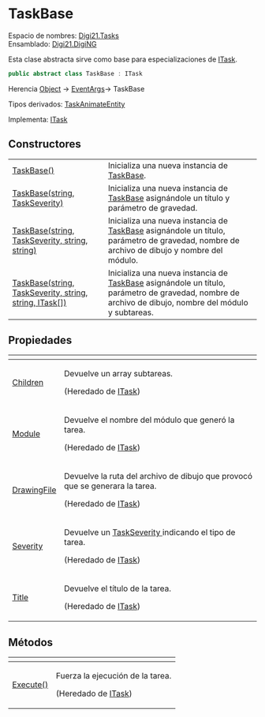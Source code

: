# TaskBase

Espacio de nombres: [Digi21.Tasks](/digi3d-net/programacion/.net/referencia/digi21.diging/digi21.tasks/)  
Ensamblado: [Digi21.DigiNG](/digi3d-net/programacion/.net/referencia/digi21.diging.plugin/digi21.diging/)

Esta clase abstracta sirve como base para especializaciones de [ITask](/digi3d-net/programacion/.net/referencia/digi21.diging/digi21.tasks/interfaces/itask/).

```csharp
public abstract class TaskBase : ITask
```

Herencia [Object](https://docs.microsoft.com/en-us/dotnet/api/system.object?view=net-5.0) → [EventArgs](https://docs.microsoft.com/en-us/dotnet/api/system.eventargs?view=net-5.0)→ TaskBase

Tipos derivados: [TaskAnimateEntity](/digi3d-net/programacion/.net/referencia/digi21.diging.plugin/digi21.diging.plugin.taskpanel/taskanimateentity.md)

Implementa: [ITask](/digi3d-net/programacion/.net/referencia/digi21.diging/digi21.tasks/interfaces/itask/)

## Constructores

|  |  |
| :--- | :--- |
| [TaskBase\(\)](constructores.md#taskbase) | Inicializa una nueva instancia de [TaskBase](/digi3d-net/programacion/.net/referencia/digi21.diging/digi21.tasks/clases/taskbase/). |
| [TaskBase\(string, TaskSeverity\)](constructores.md#taskbase-string-taskseverity) | Inicializa una nueva instancia de [TaskBase](/digi3d-net/programacion/.net/referencia/digi21.diging/digi21.tasks/clases/taskbase/) asignándole un título y parámetro de gravedad. |
| [TaskBase\(string, TaskSeverity, string, string\)](constructores.md#taskbase-string-taskseverity-string-string) | Inicializa una nueva instancia de [TaskBase](/digi3d-net/programacion/.net/referencia/digi21.diging/digi21.tasks/clases/taskbase/) asignándole un título, parámetro de gravedad, nombre de archivo de dibujo y nombre del módulo. |
| [TaskBase\(string, TaskSeverity, string, string, ITask\[\]\)](constructores.md#taskbase-string-taskseverity-string-string-itask) | Inicializa una nueva instancia de [TaskBase](/digi3d-net/programacion/.net/referencia/digi21.diging/digi21.tasks/clases/taskbase/) asignándole un título, parámetro de gravedad, nombre de archivo de dibujo, nombre del módulo y subtareas. |

## Propiedades

<table>
  <thead>
    <tr>
      <th style="text-align:left"></th>
      <th style="text-align:left"></th>
    </tr>
  </thead>
  <tbody>
    <tr>
      <td style="text-align:left"><a href="../../interfaces/itask/propiedades/childs.md">Children</a>
      </td>
      <td style="text-align:left">
        <p>Devuelve un array subtareas.</p>
        <p>(Heredado de <a href="../../interfaces/itask/">ITask</a>)</p>
      </td>
    </tr>
    <tr>
      <td style="text-align:left"><a href="../../interfaces/itask/propiedades/module.md">Module</a>
      </td>
      <td style="text-align:left">
        <p>Devuelve el nombre del m&#xF3;dulo que gener&#xF3; la tarea.</p>
        <p>(Heredado de <a href="../../interfaces/itask/">ITask</a>)</p>
      </td>
    </tr>
    <tr>
      <td style="text-align:left"><a href="../../interfaces/itask/propiedades/drawingfile.md">DrawingFile</a>
      </td>
      <td style="text-align:left">
        <p>Devuelve la ruta del archivo de dibujo que provoc&#xF3; que se generara
          la tarea.</p>
        <p>(Heredado de <a href="../../interfaces/itask/">ITask</a>)</p>
      </td>
    </tr>
    <tr>
      <td style="text-align:left"><a href="../../interfaces/itask/propiedades/severity.md">Severity</a>
      </td>
      <td style="text-align:left">
        <p>Devuelve un <a href="../../enumeraciones/taskseverity.md">TaskSeverity </a>indicando
          el tipo de tarea.</p>
        <p>(Heredado de <a href="../../interfaces/itask/">ITask</a>)</p>
      </td>
    </tr>
    <tr>
      <td style="text-align:left"><a href="../../interfaces/itask/propiedades/title.md">Title</a>
      </td>
      <td style="text-align:left">
        <p>Devuelve el t&#xED;tulo de la tarea.</p>
        <p>(Heredado de <a href="../../interfaces/itask/">ITask</a>)</p>
      </td>
    </tr>
  </tbody>
</table>

## Métodos

<table>
  <thead>
    <tr>
      <th style="text-align:left"></th>
      <th style="text-align:left"></th>
    </tr>
  </thead>
  <tbody>
    <tr>
      <td style="text-align:left"><a href="../../interfaces/itask/metodos/execute.md">Execute()</a>
      </td>
      <td style="text-align:left">
        <p>Fuerza la ejecuci&#xF3;n de la tarea.</p>
        <p>(Heredado de <a href="../../interfaces/itask/">ITask</a>)</p>
      </td>
    </tr>
  </tbody>
</table>

